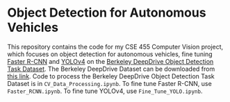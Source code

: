 # Object Detection for Autonomous Vehicles

This repository contains the code for my CSE 455 Computer Vision project, which focuses on object detection for autonomous vehicles, fine tuning [Faster R-CNN](https://arxiv.org/abs/1506.01497) and [YOLOv4](https://arxiv.org/abs/2004.10934) on the [Berkeley DeepDrive Object Detection Task Dataset](https://arxiv.org/abs/1805.04687). The Berkeley DeepDrive Dataset can be downloaded from [this link](https://bdd-data.berkeley.edu/). Code to process the Berkeley DeepDrive Object Detection Task Dataset is in `CV_Data_Processing.ipynb`. To fine tune Faster R-CNN, use `Faster_RCNN.ipynb`. To fine tune YOLOv4, use `Fine_Tune_YOLO.ipynb`.
